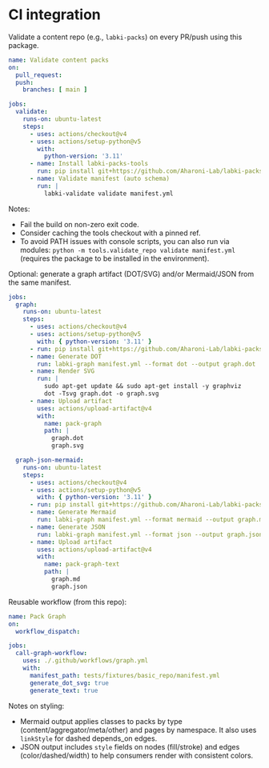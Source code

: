 # CI integration

Validate a content repo (e.g., `labki-packs`) on every PR/push using this package.

```yaml
name: Validate content packs
on:
  pull_request:
  push:
    branches: [ main ]

jobs:
  validate:
    runs-on: ubuntu-latest
    steps:
      - uses: actions/checkout@v4
      - uses: actions/setup-python@v5
        with:
          python-version: '3.11'
      - name: Install labki-packs-tools
        run: pip install git+https://github.com/Aharoni-Lab/labki-packs-tools.git
      - name: Validate manifest (auto schema)
        run: |
          labki-validate validate manifest.yml
```

Notes:

- Fail the build on non-zero exit code.
- Consider caching the tools checkout with a pinned ref.
- To avoid PATH issues with console scripts, you can also run via modules: `python -m tools.validate_repo validate manifest.yml` (requires the package to be installed in the environment).

Optional: generate a graph artifact (DOT/SVG) and/or Mermaid/JSON from the same manifest.

```yaml
jobs:
  graph:
    runs-on: ubuntu-latest
    steps:
      - uses: actions/checkout@v4
      - uses: actions/setup-python@v5
        with: { python-version: '3.11' }
      - run: pip install git+https://github.com/Aharoni-Lab/labki-packs-tools.git
      - name: Generate DOT
        run: labki-graph manifest.yml --format dot --output graph.dot
      - name: Render SVG
        run: |
          sudo apt-get update && sudo apt-get install -y graphviz
          dot -Tsvg graph.dot -o graph.svg
      - name: Upload artifact
        uses: actions/upload-artifact@v4
        with:
          name: pack-graph
          path: |
            graph.dot
            graph.svg

  graph-json-mermaid:
    runs-on: ubuntu-latest
    steps:
      - uses: actions/checkout@v4
      - uses: actions/setup-python@v5
        with: { python-version: '3.11' }
      - run: pip install git+https://github.com/Aharoni-Lab/labki-packs-tools.git
      - name: Generate Mermaid
        run: labki-graph manifest.yml --format mermaid --output graph.md
      - name: Generate JSON
        run: labki-graph manifest.yml --format json --output graph.json
      - name: Upload artifact
        uses: actions/upload-artifact@v4
        with:
          name: pack-graph-text
          path: |
            graph.md
            graph.json
```

Reusable workflow (from this repo):

```yaml
name: Pack Graph
on:
  workflow_dispatch:

jobs:
  call-graph-workflow:
    uses: ./.github/workflows/graph.yml
    with:
      manifest_path: tests/fixtures/basic_repo/manifest.yml
      generate_dot_svg: true
      generate_text: true
```

Notes on styling:
- Mermaid output applies classes to packs by type (content/aggregator/meta/other) and pages by namespace. It also uses `linkStyle` for dashed depends_on edges.
- JSON output includes `style` fields on nodes (fill/stroke) and edges (color/dashed/width) to help consumers render with consistent colors.
